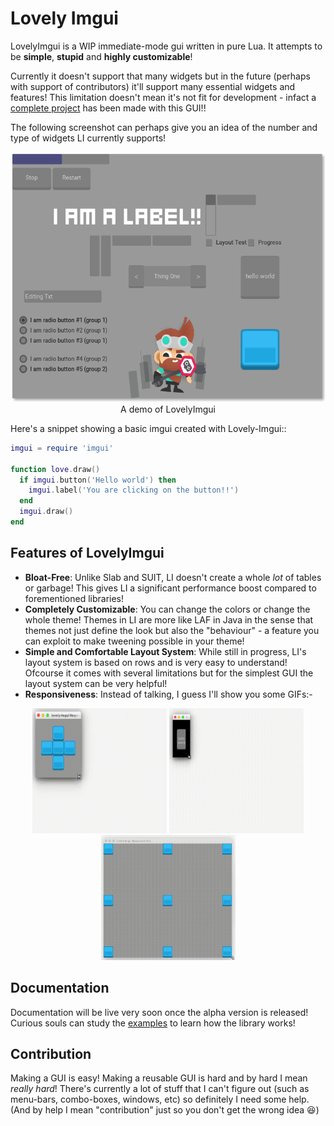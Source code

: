 # Lovely Imgui

LovelyImgui is a WIP immediate-mode gui written in pure Lua. It attempts to be **simple**, **stupid** and **highly customizable**!

Currently it doesn't support that many widgets but in the future (perhaps with support of contributors) it'll support many essential widgets and features! This limitation doesn't mean it's not fit for development - infact a [complete project](http://github.com/YoungNeer/brief) has been made with this GUI!!

The following screenshot can perhaps give you an idea of the number and type of widgets LI currently supports!

<p align="center">
<a href="https://raw.githubusercontent.com/YoungNeer/lovely-imgui/examples/Screenshots/main.png"><img width=530 height=400 src="https://raw.githubusercontent.com/YoungNeer/lovely-imgui/examples/Screenshots/main.png"/></a><br>
  <span style="align:center">A demo of LovelyImgui</span>
</p>


Here's a snippet showing a basic imgui created with Lovely-Imgui::

```lua
imgui = require 'imgui'

function love.draw()
  if imgui.button('Hello world') then
    imgui.label('You are clicking on the button!!')
  end
  imgui.draw()
end
```

## Features of LovelyImgui

- **Bloat-Free**: Unlike Slab and SUIT, LI doesn't create a whole *lot* of tables or garbage! This gives LI a significant performance boost compared to forementioned libraries!
- **Completely Customizable**: You can change the colors or change the whole theme! Themes in LI are more like LAF in Java in the sense that themes not just define the look but also the "behaviour" - a feature you can exploit to make tweening possible in your theme!
- **Simple and Comfortable Layout System**: While still in progress, LI's layout system is based on rows and is very easy to understand! Ofcourse it comes with several limitations but for the simplest GUI the layout system can be very helpful!
- **Responsiveness**: Instead of talking, I guess I'll show you some GIFs:-
<p align="center">
<a href="https://raw.githubusercontent.com/YoungNeer/lovely-imgui/examples/Screenshots/responsive3.gif"><img width=215 height=200 src="https://raw.githubusercontent.com/YoungNeer/lovely-imgui/examples/Screenshots/responsive3.gif"/></a>
<a href="https://raw.githubusercontent.com/YoungNeer/lovely-imgui/examples/Screenshots/responsive1.gif"><img width=215 height=200 src="https://raw.githubusercontent.com/YoungNeer/lovely-imgui/examples/Screenshots/responsive1.gif"/></a>
<a href="https://raw.githubusercontent.com/YoungNeer/lovely-imgui/examples/Screenshots/responsive2.gif"><img width=215 height=200 src="https://raw.githubusercontent.com/YoungNeer/lovely-imgui/examples/Screenshots/responsive2.gif"/></a>
<br>

## Documentation

Documentation will be live very soon once the alpha version is released! Curious souls can study the [examples](https://github.com/YoungNeer/lovely-imgui/tree/examples) to learn how the library works!

## Contribution

Making a GUI is easy! Making a reusable GUI is hard and by hard I mean *really hard*! There's currently a lot of stuff that I can't figure out (such as menu-bars, combo-boxes, windows, etc) so definitely I need some help. (And by help I mean "contribution" just so you don't get the wrong idea :laughing:)

</p>
